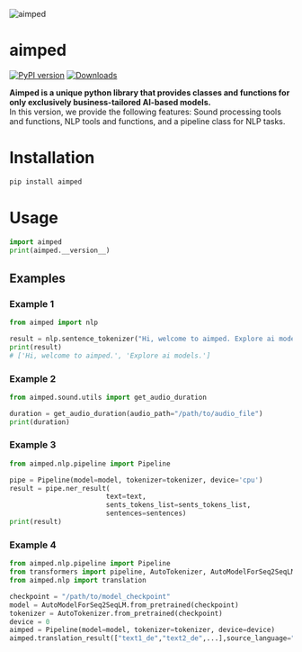 ![aimped](https://dev.aimped.ai/static/media/AimpedBirdLogo.0b3c7cc26d31afe7bd73db496acb01d1.svg)
# **aimped**
[![PyPI version](https://badge.fury.io/py/aimped.svg)](https://badge.fury.io/py/aimped)
[![Downloads](https://pepy.tech/badge/aimped)](https://pepy.tech/project/aimped)


**Aimped is a unique python library that provides classes and functions for only exclusively business-tailored AI-based models.**   
In this version, we provide the following features:
Sound processing tools and functions, NLP tools and functions, and a pipeline class for NLP tasks. 

# Installation  
```python
pip install aimped
```

# Usage  
```python  
import aimped
print(aimped.__version__)
```
## Examples  

### Example 1

```python  
from aimped import nlp

result = nlp.sentence_tokenizer("Hi, welcome to aimped. Explore ai models.",language="english")
print(result)
# ['Hi, welcome to aimped.', 'Explore ai models.']
```

### Example 2
```python  
from aimped.sound.utils import get_audio_duration

duration = get_audio_duration(audio_path="/path/to/audio_file")
print(duration)

```

### Example 3
```python  
from aimped.nlp.pipeline import Pipeline

pipe = Pipeline(model=model, tokenizer=tokenizer, device='cpu')
result = pipe.ner_result(
                        text=text,
                        sents_tokens_list=sents_tokens_list,
                        sentences=sentences)
print(result)
```

### Example 4
```python  
from aimped.nlp.pipeline import Pipeline
from transformers import pipeline, AutoTokenizer, AutoModelForSeq2SeqLM
from aimped.nlp import translation

checkpoint = "/path/to/model_checkpoint"
model = AutoModelForSeq2SeqLM.from_pretrained(checkpoint)
tokenizer = AutoTokenizer.from_pretrained(checkpoint)
device = 0
aimped = Pipeline(model=model, tokenizer=tokenizer, device=device)
aimped.translation_result(["text1_de","text2_de",...],source_language="german", output_language="english")
```

